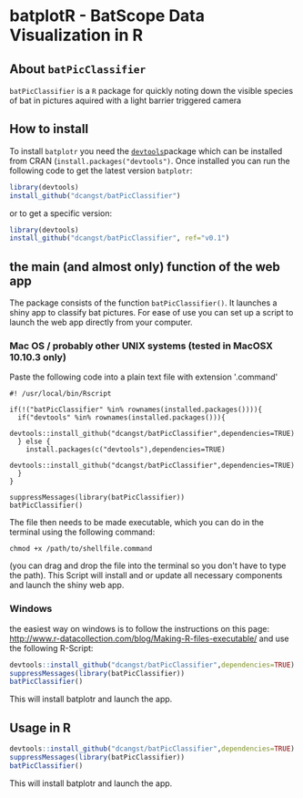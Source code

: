 # batplotR - BatScope Data Visualization in R

## About `batPicClassifier`

`batPicClassifier` is a `R` package for quickly noting down the visible species of bat in pictures aquired with a light barrier triggered camera

## How to install

To install `batplotr` you need the [`devtools`](https://github.com/hadley/devtools)package which can be installed from CRAN (`install.packages("devtools")`. Once installed you can run the following code to get the latest version `batplotr`:

```r
library(devtools)
install_github("dcangst/batPicClassifier")
```

or to get a specific version:

```r
library(devtools)
install_github("dcangst/batPicClassifier", ref="v0.1")
```

## the main (and almost only) function of the web app

The package consists of the function `batPicClassifier()`. It launches a shiny app to classify bat pictures. For ease of use you can set up a script to launch the web app directly from your computer.

### Mac OS / probably other UNIX systems (tested in MacOSX 10.10.3 only)
Paste the following code into a plain text file with extension '.command'
```
#! /usr/local/bin/Rscript

if(!("batPicClassifier" %in% rownames(installed.packages()))){
  if("devtools" %in% rownames(installed.packages())){
    devtools::install_github("dcangst/batPicClassifier",dependencies=TRUE)
  } else {
    install.packages(c("devtools"),dependencies=TRUE)
    devtools::install_github("dcangst/batPicClassifier",dependencies=TRUE)
  }
}

suppressMessages(library(batPicClassifier))
batPicClassifier()
```
The file then needs to be made executable, which you can do in the terminal using the following command:
```
chmod +x /path/to/shellfile.command
```
(you can drag and drop the file into the terminal so you don't have to type the path).
This Script will install and or update all necessary components and launch the shiny web app.

### Windows 
the easiest way on windows is to follow the instructions on this page:
http://www.r-datacollection.com/blog/Making-R-files-executable/
and use the following R-Script:

```r
devtools::install_github("dcangst/batPicClassifier",dependencies=TRUE)
suppressMessages(library(batPicClassifier))
batPicClassifier()
```

This will install batplotr and launch the app. 

## Usage in R

```r
devtools::install_github("dcangst/batPicClassifier",dependencies=TRUE)
suppressMessages(library(batPicClassifier))
batPicClassifier()
```

This will install batplotr and launch the app. 



